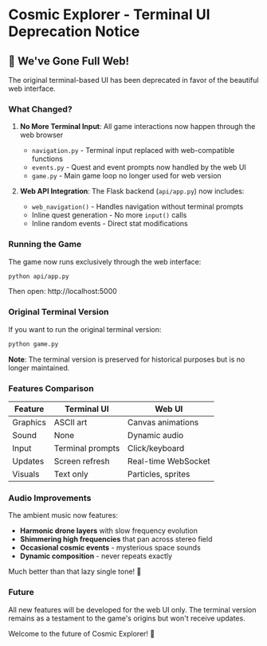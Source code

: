 # Cosmic Explorer - Terminal UI Deprecation Notice

## 🚀 We've Gone Full Web!

The original terminal-based UI has been deprecated in favor of the beautiful web interface. 

### What Changed?

1. **No More Terminal Input**: All game interactions now happen through the web browser
   - `navigation.py` - Terminal input replaced with web-compatible functions
   - `events.py` - Quest and event prompts now handled by the web UI
   - `game.py` - Main game loop no longer used for web version

2. **Web API Integration**: The Flask backend (`api/app.py`) now includes:
   - `web_navigation()` - Handles navigation without terminal prompts
   - Inline quest generation - No more `input()` calls
   - Inline random events - Direct stat modifications

### Running the Game

The game now runs exclusively through the web interface:

```bash
python api/app.py
```

Then open: http://localhost:5000

### Original Terminal Version

If you want to run the original terminal version:

```bash
python game.py
```

**Note**: The terminal version is preserved for historical purposes but is no longer maintained.

### Features Comparison

| Feature | Terminal UI | Web UI |
|---------|------------|--------|
| Graphics | ASCII art | Canvas animations |
| Sound | None | Dynamic audio |
| Input | Terminal prompts | Click/keyboard |
| Updates | Screen refresh | Real-time WebSocket |
| Visuals | Text only | Particles, sprites |

### Audio Improvements

The ambient music now features:
- **Harmonic drone layers** with slow frequency evolution
- **Shimmering high frequencies** that pan across stereo field
- **Occasional cosmic events** - mysterious space sounds
- **Dynamic composition** - never repeats exactly

Much better than that lazy single tone! 🎵

### Future

All new features will be developed for the web UI only. The terminal version remains as a testament to the game's origins but won't receive updates.

Welcome to the future of Cosmic Explorer! 🌟
